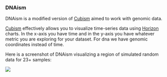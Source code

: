 ### DNAism

DNAism is a modified version of [Cubism](http://square.github.io/cubism/) aimed to work with genomic data.

[Cubism](http://square.github.io/cubism/) effectively allows you to visualize time-series data using [Horizon](http://bl.ocks.org/mbostock/1483226) charts. In the x-axis you have time and in the y-axis you have whatever metric you are exploring for your dataset. For dna we have genomic coordinates instead of time.

Here is a screenshot of DNAism visualizing a region of simulated random data for 23+ samples:

![](http://cl.ly/image/2J223S3S0t1z)
